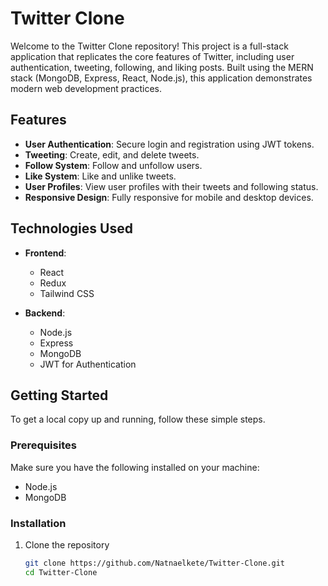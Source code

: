 # Twitter Clone

Welcome to the Twitter Clone repository! This project is a full-stack application that replicates the core features of Twitter, including user authentication, tweeting, following, and liking posts. Built using the MERN stack (MongoDB, Express, React, Node.js), this application demonstrates modern web development practices.

## Features

- **User Authentication**: Secure login and registration using JWT tokens.
- **Tweeting**: Create, edit, and delete tweets.
- **Follow System**: Follow and unfollow users.
- **Like System**: Like and unlike tweets.
- **User Profiles**: View user profiles with their tweets and following status.
- **Responsive Design**: Fully responsive for mobile and desktop devices.

## Technologies Used

- **Frontend**:
  - React
  - Redux
  - Tailwind CSS

- **Backend**:
  - Node.js
  - Express
  - MongoDB
  - JWT for Authentication

## Getting Started

To get a local copy up and running, follow these simple steps.

### Prerequisites

Make sure you have the following installed on your machine:

- Node.js
- MongoDB

### Installation

1. Clone the repository

   ```bash
   git clone https://github.com/Natnaelkete/Twitter-Clone.git
   cd Twitter-Clone
